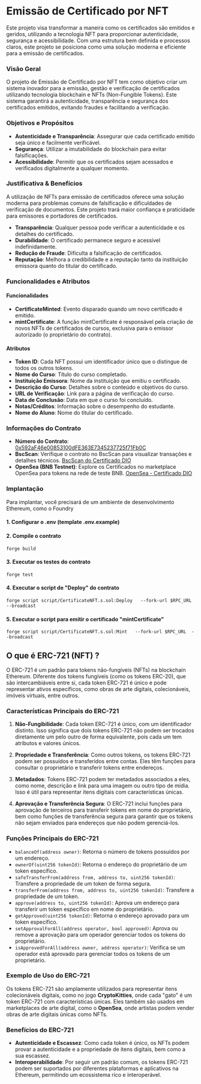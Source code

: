# Emissão de Certificado por NFT

Este projeto visa transformar a maneira como os certificados são emitidos e geridos, utilizando a tecnologia NFT para proporcionar autenticidade, segurança e acessibilidade. Com uma estrutura bem definida e processos claros, este projeto se posiciona como uma solução moderna e eficiente para a emissão de certificados.

### Visão Geral
O projeto de Emissão de Certificado por NFT tem como objetivo criar um sistema inovador para a emissão, gestão e verificação de certificados utilizando tecnologia blockchain e NFTs (Non-Fungible Tokens). Este sistema garantirá a autenticidade, transparência e segurança dos certificados emitidos, evitando fraudes e facilitando a verificação.

### Objetivos e Propósitos
- **Autenticidade e Transparência**: Assegurar que cada certificado emitido seja único e facilmente verificável.
- **Segurança**: Utilizar a imutabilidade do blockchain para evitar falsificações.
- **Acessibilidade**: Permitir que os certificados sejam acessados e verificados digitalmente a qualquer momento.

### Justificativa  & Benefícios 
A utilização de NFTs para emissão de certificados oferece uma solução moderna para problemas comuns de falsificação e dificuldades de verificação de documentos. Este projeto trará maior confiança e praticidade para emissores e portadores de certificados.

- **Transparência**: Qualquer pessoa pode verificar a autenticidade e os detalhes do certificado.
- **Durabilidade**: O certificado permanece seguro e acessível indefinidamente.
- **Redução de Fraude**: Dificulta a falsificação de certificados.
- **Reputação**: Melhora a credibilidade e a reputação tanto da instituição emissora quanto do titular do certificado.

### Funcionalidades e Atributos

#### Funcionalidades

   - **CertificateMinted**: Evento disparado quando um novo certificado é emitido.
   - **mintCertificate**: A função mintCertificate é responsável pela criação de novos NFTs de certificados de cursos, exclusiva para o emissor autorizado (o proprietário do contrato).

#### Atributos

   - **Token ID**: Cada NFT possui um identificador único que o distingue de todos os outros tokens.
   - **Nome do Curso**: Título do curso completado.
   - **Instituição Emissora**: Nome da instituição que emitiu o certificado.
   - **Descrição do Curso**: Detalhes sobre o conteúdo e objetivos do curso.
   - **URL de Verificação**: Link para a página de verificação do curso.
   - **Data de Conclusão**: Data em que o curso foi concluído.
   - **Notas/Créditos**: Informação sobre o desempenho do estudante.
   - **Nome do Aluno**: Nome do titular do certificado.


### Informações do Contrato

- **Número do Contrato**: [0x592aF46e00853100dFE363E7345237725f71Fb0C](https://testnet.bscscan.com/token/0x592aF46e00853100dFE363E7345237725f71Fb0C)
- **BscScan**: Verifique o contrato no BscScan para visualizar transações e detalhes técnicos.
  [BscScan do Certificado DIO](https://testnet.bscscan.com/token/0x592aF46e00853100dFE363E7345237725f71Fb0C)
- **OpenSea (BNB Testnet)**: Explore os Certificados no marketplace OpenSea para tokens na rede de teste BNB.
  [OpenSea - Certificado DIO](https://testnets.opensea.io/collection/certificado-dio-blockchain)


### Implantação

Para implantar, você precisará de um ambiente de desenvolvimento Ethereum, como o Foundry

#### 1. Configurar o .env (template .env.example)

#### 2. Compile o contrato

```shell
forge build
```

#### 3. Executar os testes do contrato

  ```shell
  forge test
 ```


#### 4. Executar o script de "Deploy" do contrato

```shell
forge script script/CertificateNFT.s.sol:Deploy   --fork-url $RPC_URL  --broadcast 
```


#### 5. Executar o script  para emitir o certificado "mintCertificate"

```shell
forge script script/CertificateNFT.s.sol:Mint   --fork-url $RPC_URL  --broadcast 
```



## O que é ERC-721 (NFT) ?
O ERC-721 é um padrão para tokens não-fungíveis (NFTs) na blockchain Ethereum. Diferente dos tokens fungíveis (como os tokens ERC-20), que são intercambiáveis entre si, cada token ERC-721 é único e pode representar ativos específicos, como obras de arte digitais, colecionáveis, imóveis virtuais, entre outros.

### Características Principais do ERC-721

1. **Não-Fungibilidade**: Cada token ERC-721 é único, com um identificador distinto. Isso significa que dois tokens ERC-721 não podem ser trocados diretamente um pelo outro de forma equivalente, pois cada um tem atributos e valores únicos.

2. **Propriedade e Transferência**: Como outros tokens, os tokens ERC-721 podem ser possuídos e transferidos entre contas. Eles têm funções para consultar o proprietário e transferir tokens entre endereços.

3. **Metadados**: Tokens ERC-721 podem ter metadados associados a eles, como nome, descrição e link para uma imagem ou outro tipo de mídia. Isso é útil para representar itens digitais com características únicas.

4. **Aprovação e Transferência Segura**: O ERC-721 inclui funções para aprovação de terceiros para transferir tokens em nome do proprietário, bem como funções de transferência segura para garantir que os tokens não sejam enviados para endereços que não podem gerenciá-los.

### Funções Principais do ERC-721

- `balanceOf(address owner)`: Retorna o número de tokens possuídos por um endereço.
- `ownerOf(uint256 tokenId)`: Retorna o endereço do proprietário de um token específico.
- `safeTransferFrom(address from, address to, uint256 tokenId)`: Transfere a propriedade de um token de forma segura.
- `transferFrom(address from, address to, uint256 tokenId)`: Transfere a propriedade de um token.
- `approve(address to, uint256 tokenId)`: Aprova um endereço para transferir um token específico em nome do proprietário.
- `getApproved(uint256 tokenId)`: Retorna o endereço aprovado para um token específico.
- `setApprovalForAll(address operator, bool approved)`: Aprova ou remove a aprovação para um operador gerenciar todos os tokens do proprietário.
- `isApprovedForAll(address owner, address operator)`: Verifica se um operador está aprovado para gerenciar todos os tokens de um proprietário.

### Exemplo de Uso do ERC-721

Os tokens ERC-721 são amplamente utilizados para representar itens colecionáveis digitais, como no jogo **CryptoKitties**, onde cada "gato" é um token ERC-721 com características únicas. Eles também são usados em marketplaces de arte digital, como o **OpenSea**, onde artistas podem vender obras de arte digitais únicas como NFTs.

### Benefícios do ERC-721

- **Autenticidade e Escassez**: Como cada token é único, os NFTs podem provar a autenticidade e a propriedade de itens digitais, bem como a sua escassez.
- **Interoperabilidade**: Por seguir um padrão comum, os tokens ERC-721 podem ser suportados por diferentes plataformas e aplicativos na Ethereum, permitindo um ecossistema rico e interoperável.